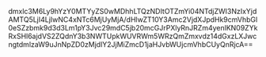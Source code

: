 dmxlc3M6Ly9hYzY0MTYyZS0wMDhhLTQzNDItOTZmYi04NTdjZWI3NzIxYjdAMTQ5LjI4LjIwNC4xNTc6MjUyMjA/dHlwZT10Y3Amc2VjdXJpdHk9cmVhbGl0eSZzbmk9d3d3Lm1pY3Jvc29mdC5jb20mcGJrPXlyRnJRZm4yenlKN09ZYkRxSHl6ajdVS2ZQdnY3b3NWTUpkWUVRWm5WRzQmZmxvdz14dGxzLXJwcngtdmlzaW9uJnNpZD0zMjdlY2JjMiZmcD1jaHJvbWUjcmVhbCUyQnRjcA==
